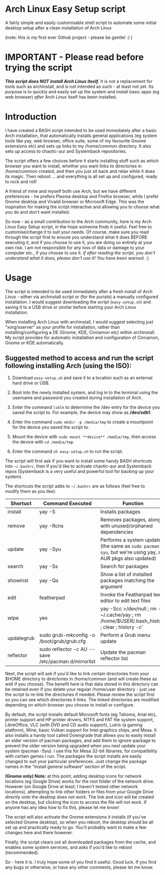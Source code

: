 # Arch Linux Easy Setup script
A fairly simple and easily customisable shell script to automate some initial desktop setup after a clean installation of Arch Linux

(note: this is my first ever Github project - please be gentle! :) )

# IMPORTANT - Please read before trying the script

<b><i>This script does NOT install Arch Linux itself.</b></i> It is not a replacement for tools such as archinstall, and is not intended as such - at least not yet. Its purpose is to quickly and easily set up the system and install basic apps (eg web browser) <i>after</i> Arch Linux itself has been installed.

# Introduction

I have created a BASH script intended to be used immediately after a basic Arch installation, that automatically installs general applications (eg system tools like yay, web browser, office suite, some of my favourite Gnome extensions etc) and sets up links to my /home/common directory. It also sets up access to chaotic-aur and Systemback repositories.

The script offers a few choices before it starts installing stuff such as which browser you want to install, whether you want links to directories in /home/common created, and then you just sit back and relax while it does its magic. Then reboot ... and everything is all set up and configured, ready to rock and roll!

A friend of mine and myself both use Arch, but we have different preferences - he prefers Plasma desktop and Firefox browser, while I prefer Gnome desktop and Vivaldi browser or Microsoft Edge. This was the inspiration for making the script interactive and allowing you to choose what you do and don't want installed.

So now - as a small contribution to the Arch community, here is my Arch Linux Easy Setup script, in the hope someone finds it useful. Feel free to customise/change it to suit your needs. Of course, make sure you read through the script first to ensure you understand what it does BEFORE executing it, and if you choose to use it, you are doing so entirely at your own risk. I am not responsible for any loss of data or damage to your computer etc., if you choose to use it. <i>If after reading the script, you don't understand what it does, please don't use it! You have been warned.</i> :)

# Usage
The script is intended to be used immediately after a fresh install of Arch Linux - either via archinstall script or (for the purists) a manually configured installation. I would suggest downloading the script (```easy-setup.sh```) and saving it to a USB drive or similar before starting your Arch Linux installation.

When installing Arch Linux with archinstall, I would suggest selecting just "xorg/xserver" as your profile for installation, rather than installing/configuring a DE (Gnome, KDE, Cinnamon etc) within archinstall. My script provides for automatic installation and configuration of Cinnamon, Gnome or KDE automatically.

## Suggested method to access and run the script following installing Arch (using the ISO):

1. Download ```easy-setup.sh``` and save it to a location such as an external hard drive or USB.

2. Boot into the newly installed system, and log in to the terminal using the username and password you created during installation of Arch.

3. Enter the command ```lsblk``` to determiine the /dev entry for the device you saved the script to. For example, the device may show as **/dev/sdb1**.

4. Enter the command ```sudo mkdir -p /media/tmp``` to create a mountpoint for the device you saved the script to.

5. Mount the device with ```sudo mount **device** /media/tmp```, then access the device with ```cd /media/tmp```.

6. Enter the command ```sh easy-setup.sh``` to run the script.

The script will first ask if you want to install some handy BASH shortcuts into ```~/.bashrc```, then if you'd like to activate chaotic-aur and Systemback repos (Systemback is a very useful and powerful tool for backing up your system).

The shortcuts the script adds to ```~/.bashrc``` are as follows (feel free to modify them as you like):

| Shortuct | Command Executed | Function |
| --- | --- | --- |
| install | yay -S | Installs packages |
| remove | yay -Rcns | Removes packages, along with unused/orphaned dependencies |
| update | yay -Syu | Performs a system update (the same as ```sudo pacman -syu```, but we're using yay, so AUR pkgs also updated) |
| search | yay -Ss | Search for packages |
| showinst | yay -Qs | Show a list of installed packages matching the argument |
| edit | featherpad | Invoke the Featherpad text editor to edit text files |
| wipe | yes|yay -Scc >/dev/null ; rm -rf ~/.cache/yay ; rm /home/$USER/.bash_history ; clear ; history -c' | Clear terminal, package case and shell command history |
| updategrub | sudo grub-mkconfig -o /boot/grub/grub.cfg | Perform a Grub menu update |
| reflector | sudo reflector -c AU --save /etc/pacman.d/mirrorlist | Update the pacman reflector list |

Next, the script will ask if you'd like to link certain directories from your $HOME directory to directories in /home/common (and will create these as well if you choose). The benefit here is that data stored in this directory can be retained even if you delete your regular /home/user directory - just use the script to re-link the directories if needed. Please review the script first so you can see which directories it links. The linked directories are modified depending on which browser you choose to install or configure.

By default, the script installs default Microsoft fonts (eg Tahoma, Arial etc), printer support and HP printer drivers, NTFS and FAT file system support, LibreOffice, VLC (with DVD and CD audio support), Lutris (a gaming platform), Wine, basic Vulkan support for Intel graphics chips, and Mesa. It also installs a handy tool called Downgrade that allows you to easily install an older version of pacman packages, and add them to ignore-package to prevent the older version being upgraded when you next update your system (pacman -Syu). I use this for Mesa 32-bit libraries, for compatibility with certain games I run. The packages the script installs are easily changed to suit your particular preferences. Just change the package names in the "Install general software" section of the script.

<b>(Gnome only) Note:</b> at this point, adding desktop icons for network locations (eg Google Drive) works for the root folder of the network drive. However (on Google Drive at least; I haven't tested other network locations), attempting to link other folders or files from your Google Drive directly onto the desktop does not work. The link and icon will be created on the desktop, but clicking the icon to access the file will not work. If anyone has any idea how to fix this, please let me know!

The script will also activate the Gnome extensions it installs (if you've selected Gnome desktop), so when you reboot, the desktop should be all set up and practically ready to go. You'll probably want to make a few changes here and there however.

Finally, the script clears out all downloaded packages from the cache, and enables some system services, and asks if you'd like to reboot (recommended).

So - here it is. I truly hope some of you find it useful. Good luck. If you find any bugs or otherwise, or have any other comments, please let me know.
